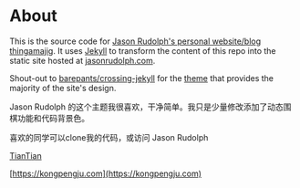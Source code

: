# About

This is the source code for [Jason Rudolph's personal website/blog thingamajig](http://jasonrudolph.com "http://jasonrudolph.com"). It uses [Jekyll](https://jekyllrb.com/) to transform the content of this repo into the static site hosted at [jasonrudolph.com](http://jasonrudolph.com "http://jasonrudolph.com").

Shout-out to [barepants/crossing-jekyll](https://github.com/barepants/crossing-jekyll) for the [theme](https://github.com/jekyll/jekyll/wiki/Themes) that provides the majority of the site's design.

Jason Rudolph 的这个主题我很喜欢，干净简单。我只是少量修改添加了动态围棋功能和代码背景色。

喜欢的同学可以clone我的代码，或访问 Jason Rudolph


[TianTian](https://kongpengju.com)


[https://kongpengju.com](https://kongpengju.com)
